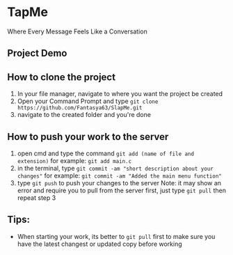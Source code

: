 # TapMe
Where Every Message Feels Like a Conversation

## Project Demo

## How to clone the project

1. In your file manager, navigate to where you want the project be created
2. Open your Command Prompt and type `git clone https://github.com/Fantasya63/SlapMe.git`
3. navigate to the created folder and you're done

## How to push your work to the server

1. open cmd and type the command `git add (name of file and extension)`
for example: `git add main.c`
2. in the terminal, type `git commit -am "short description about your changes"`
for example: `git commit -am "Added the main menu function"`
3. type `git push` to push your changes to the server
Note: it may show an error and require you to pull from the server first, just type `git pull` then repeat step 3

## Tips:

- When starting your work, its better to `git pull` first to make sure you have the latest changest or updated copy before working
